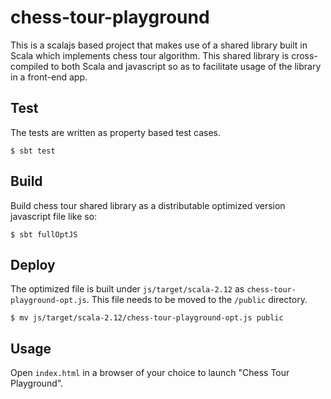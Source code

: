# chess-tour-playground
This is a scalajs based project that makes use of a shared library built in Scala which implements chess tour algorithm. This shared library is cross-compiled to both Scala and javascript so as to facilitate usage of the library in a front-end app.

## Test
The tests are written as property based test cases.
```
$ sbt test
```

## Build
Build chess tour shared library as a distributable optimized version javascript file like so:
```
$ sbt fullOptJS
```

## Deploy
The optimized file is built under `js/target/scala-2.12` as `chess-tour-playground-opt.js`. This file needs to be moved to the `/public` directory.
```
$ mv js/target/scala-2.12/chess-tour-playground-opt.js public
```

## Usage
Open `index.html` in a browser of your choice to launch "Chess Tour Playground".
